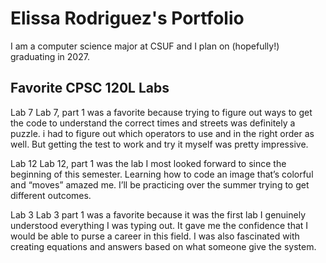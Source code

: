 
# Elissa Rodriguez's Portfolio

I am a computer science major at CSUF and I plan on (hopefully!) graduating in 2027.

##  Favorite CPSC 120L Labs

Lab 7
Lab 7, part 1 was a favorite because trying to figure out ways to get the code to understand the correct times and streets was definitely a puzzle. i had to figure out which operators to use and in the right order as well. But getting the test to work and try it myself was pretty impressive. 

Lab 12
Lab 12, part 1 was the lab I most looked forward to since the beginning of this semester. Learning how to code an image that’s colorful and “moves” amazed me. I’ll be practicing over the summer trying to get different outcomes.

Lab 3
Lab 3 part 1 was a favorite because it was the first lab I genuinely understood everything I was typing out. It gave me the confidence that I would be able to purse a career in this field. I was also fascinated with creating equations and answers based on what someone give the system.
